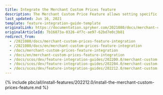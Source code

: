 ```yaml
---
title: Integrate the Merchant Custom Prices feature
description: The Merchant Custom Price Feature allows setting specific prices for merchants. The guide describes the process of integrating the feature into your project.
last_updated: Jun 16, 2021
template: feature-integration-guide-template
originalLink: https://documentation.spryker.com/2021080/docs/merchant-custom-prices-feature-integration
originalArticleId: 7b16873a-0326-4f7c-ae97-62bd7e0c3b81
redirect_from:
  - /2021080/docs/merchant-custom-prices-feature-integration
  - /2021080/docs/en/merchant-custom-prices-feature-integration
  - /docs/merchant-custom-prices-feature-integration
  - /docs/en/merchant-custom-prices-feature-integration
  - /docs/scos/dev/feature-integration-guides/202200.0/merchant-custom-prices-feature-integration.html
  - /docs/scos/dev/feature-integration-guides/202204.0/merchant-custom-prices-feature-integration.html
  - /docs/scos/dev/feature-integration-guides/202212.0/merchant-custom-prices-feature-integration.html
---
```


{% include pbc/all/install-features/202212.0/install-the-merchant-custom-prices-feature.md %} <!-- To edit, see /_includes/pbc/all/install-features/202212.0/install-the-merchant-custom-prices-feature.md -->
